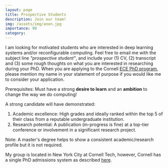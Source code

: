 ```yaml
---
layout: page
title: Prospective Students
description: Join our team!
img: /assets/img/anon.jpg
importance: 99
category: 
---
```


I am looking for motivated students who are interested in deep learning systems and/or reconfigurable computing.
Feel free to email me with the subject line *"prospective student"*, and include your (1) CV, (2) transcript and (3) some rough thoughts on what you are interested in researching during your PhD.
When you are applying to the Cornell [ECE PhD program](https://www.ece.cornell.edu/ece/programs/graduate-programs/phd-program/phd-admission-process), please mention my name in your statement of purpose if you would like me to consider your application.

Prerequisites: Must have a strong **desire to learn** and an **ambition** to change the way we do computing!

A strong candidate will have demonstrated:

1. Academic excellence: High grades and ideally ranked within the top 5 of their class from a reputable undergraduate institution.
1. Research potential: A publication (in-progress is fine) at a top-tier conference or involvement in a significant research project.

Note: A master's degree helps to show a consistent academic/research profile but it is not required.

My group is located in New York City at Cornell Tech, however, Cornell has a single PhD admissions system as described [here](https://tech.cornell.edu/programs/phd/phd-studies/).
